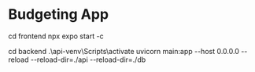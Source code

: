 # Budgeting App

cd frontend
npx expo start -c

cd backend
.\api-venv\Scripts\activate
uvicorn main:app --host 0.0.0.0 --reload --reload-dir=./api --reload-dir=./db